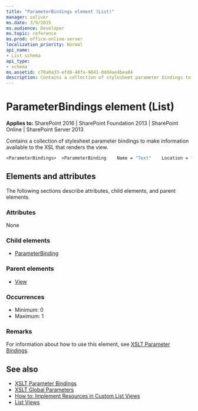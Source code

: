 ```yaml
---
title: "ParameterBindings element (List)"
manager: soliver
ms.date: 3/9/2015
ms.audience: Developer
ms.topic: reference
ms.prod: office-online-server
localization_priority: Normal
api_name:
- List schema
api_type:
- schema
ms.assetid: c70a0a33-efd8-48fa-9841-0dd4ae4bea84
description: Contains a collection of stylesheet parameter bindings to make information available to the XSL that renders the view.
---
```


# ParameterBindings element (List)

**Applies to:** SharePoint 2016 | SharePoint Foundation 2013 | SharePoint Online | SharePoint Server 2013
  
Contains a collection of stylesheet parameter bindings to make information available to the XSL that renders the view.
  
```vb
<ParameterBindings>  <ParameterBinding    Name = "Text"    Location = "Text" /></ParameterBindings>
```

## Elements and attributes

The following sections describe attributes, child elements, and parent elements.

### Attributes

None
   
### Child elements

- [ParameterBinding](parameterbinding-element-list.md)
   
### Parent elements

- [View](view-element-list.md)
   
### Occurrences

- Minimum: 0
- Maximum: 1  
   
### Remarks

For information about how to use this element, see [XSLT Parameter Bindings](http://msdn.microsoft.com/library/0e63af9c-c94b-4425-8b93-989dad1dd49d%28Office.15%29.aspx).
  
## See also

- [XSLT Parameter Bindings](http://msdn.microsoft.com/library/0e63af9c-c94b-4425-8b93-989dad1dd49d%28Office.15%29.aspx)
- [XSLT Global Parameters](http://msdn.microsoft.com/library/13abde86-c820-42bd-863a-c9c8829255a6%28Office.15%29.aspx) 
- [How to: Implement Resources in Custom List Views](http://msdn.microsoft.com/library/f8a01a0b-0538-4c4a-b2af-30c3f7f1ff4b%28Office.15%29.aspx) 
- [List Views](http://msdn.microsoft.com/library/43e6ba7e-eddb-418a-a570-c0815016fc17%28Office.15%29.aspx)

